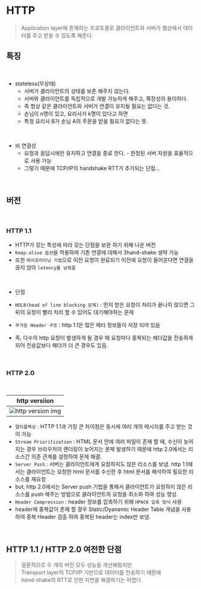 # HTTP

> Application layer에 존재하는 프로토콜로 클라이언트와 서버가 웹상에서 데이터를 주고 받을 수 있도록 해준다.

## 특징

</br>

- stateless(무상태)
  - 서버가 클라이언트의 상태를 보존 해주지 않는다.
  - 서버와 클라이언트를 독립적으로 개발 가능하게 해주고, 확장성의 용이하다.
  - 즉 항상 같은 클라이언트와 서버가 연결이 유지될 필요는 없다는 것.
  - 손님이 n명이 있고, 요리사가 k명이 있다고 하면
  - 특정 요리사 B가 손님 A의 주문을 받을 필요가 없다는 뜻.

</br>

- 비 연결성
  - 요청과 응답시에만 유지하고 연결을 종료 한다. - 한정된 서버 자원을 효율적으로 사용 가능
  - 그렇기 때문에 TCP/IP의 handshake RTT가 추가되는 단점...

</br>

## 버전

</br>

### HTTP 1.1

- HTTP가 갖는 특성에 따라 갖는 단점을 보완 하기 위해 나온 버전
- `Keep-alive 옵션`을 적용하여 기존 연결에 대해서 3hand-shake 생략 가능
- 또한 `파이프라이닝 기법`으로 이전 요청이 완료되기 이전에 요청이 들어온다면 연결을 끊지 않아 `latency를 낮춰줌`

</br>

- 단점

- `HOLB(head of line blocking 문제)` : 먼저 받은 요청이 처리가 끝나지 않으면 그 뒤의 요청이 빨리 처리 할 수 있어도 대기해야하는 문제
- `무거운 Header 구조` : http 1.1은 많은 메타 정보들이 저장 되어 있음
- 즉, 다수의 http 요청이 발생하게 될 경우 매 요청마다 중복되는 헤더값을 전송하게 되어 전송값보다 헤더가 더 큰 경우도 있음.

</br>

### HTTP 2.0

</br>

|                http versiion                 |
| :------------------------------------------: |
| ![http version img](./res/http-versions.png) |

- `멀티플렉싱` : HTTP 1.1과 가장 큰 차이점은 동시에 여러 개의 메시지를 주고 받는 것이 가능
- `Stream Prioritization` : HTML 문서 안에 여러 파일이 존재 할 때, 수신이 늦어지는 경우 브라우저의 랜더링이 늦어지는 문제 발생하기 때문에 http 2.0에서는 리소스간 의존 관계를 설정하여 문제 해결.
- `Server Push` : 서버는 클라이언트에게 요청하지도 않은 리소스를 보냄. http 1.1에서는 클라이언트는 요청한 html 문서를 수신한 후 html 문서를 해석하여 필요한 리소스를 재요청
- but, http 2.0에서는 Server push 기법을 통해서 클라이언트가 요청하지 않은 리소스를 push 해주는 방법으로 클라이언트의 요청을 최소화 하여 성능 향상.
- `Header Compression` : header 정보를 압축하기 위해 `HPACK 압축 방식` 사용
- header에 중복값이 존재 할 경우 Static/Dyanamic Header Table 개념을 사용하여 중복 Header 검출 하여 중복된 header는 index만 보냄.

</br>

## HTTP 1.1 / HTTP 2.0 여전한 단점

> 결론적으로 두 개의 버전 모두 성능을 개선해왔지만  
> Transport layer의 TCP/IP 기반으로 데이터를 전송하기 때문에  
> hand-shake의 RTT로 인한 지연을 해결하기는 어렵다.
